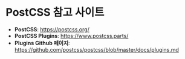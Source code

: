 # PostCSS 참고 사이트



- **PostCSS**: https://postcss.org/
- **PostCSS Plugins**: https://www.postcss.parts/
- **Plugins Github 페이지**: https://github.com/postcss/postcss/blob/master/docs/plugins.md